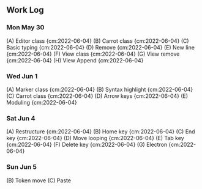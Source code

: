 ## Work Log
### Mon May 30
(A) Editor class {cm:2022-06-04}
(B) Carrot class {cm:2022-06-04}
(C) Basic typing {cm:2022-06-04}
(D) Remove {cm:2022-06-04}
(E) New line {cm:2022-06-04}
(F) View class {cm:2022-06-04}
(G) View remove {cm:2022-06-04}
(H) View Append {cm:2022-06-04}
### Wed Jun 1
(A) Marker class {cm:2022-06-04}
(B) Syntax highlight {cm:2022-06-04}
(C) Carrot class {cm:2022-06-04}
(D) Arrow keys {cm:2022-06-04}
(E) Moduling {cm:2022-06-04}
### Sat Jun 4
(A) Restructure {cm:2022-06-04}
(B) Home key {cm:2022-06-04}
(C) End key {cm:2022-06-04}
(D) Move looping {cm:2022-06-04}
(E) Tab key {cm:2022-06-04}
(F) Delete key {cm:2022-06-04}
(G) Electron {cm:2022-06-04}
### Sun Jun 5
(B) Token move
(C) Paste